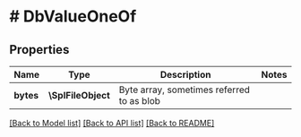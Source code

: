 # # DbValueOneOf

## Properties

Name | Type | Description | Notes
------------ | ------------- | ------------- | -------------
**bytes** | **\SplFileObject** | Byte array, sometimes referred to as blob |

[[Back to Model list]](../../README.md#models) [[Back to API list]](../../README.md#endpoints) [[Back to README]](../../README.md)
